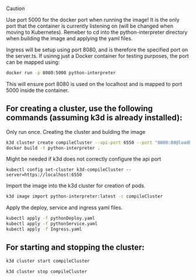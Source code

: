> [!CAUTION]
> Use port 5000 for the docker port when running the image!
> It is the only port that the container is currently listening on (will be changed when moving to Kubernetes).
> Remeber to cd into the python-interpreter directory when building the image and applying the yaml files.

Ingress will be setup using port 8080, and is therefore the specified port on the server.ts. If usinng just a Docker container for testing purposes, the port can be mapped using:
```sh
docker run -p 8080:5000 python-interpreter
```
This will ensure port 8080 is used on the localhost and is mapped to port 5000 inside the container.


## For creating a cluster, use the following commands (assuming k3d is already installed):

Only run once.
Creating the cluster and bulding the image
```sh
k3d cluster create compileCluster --api-port 6550 --port "8080:80@loadbalancer" 
docker build -t python-interpreter .
```

Might be needed if k3d does not correctly configure the api port
```
kubectl config set-cluster k3d-compileCluster --server=https://localhost:6550
```

Import the image into the k3d cluster for creation of pods.
```sh
k3d image import python-interpreter:latest -c compileCluster
```

Apply the deploy, service and ingress yaml files.
```sh
kubectl apply -f pythonDeploy.yaml
kubectl apply -f pythonService.yaml
kubectl apply -f Ingress.yaml
```


## For starting and stopping the cluster:
```sh
k3d cluster start compileCluster
```
```sh
k3d cluster stop compileCluster
```


